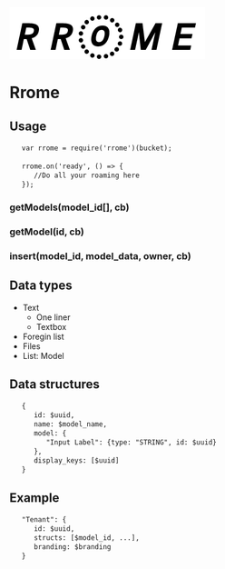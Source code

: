 ![Rrome Logo](/logo.png)
# Rrome


## Usage

```
   var rrome = require('rrome')(bucket);

   rrome.on('ready', () => {
      //Do all your roaming here 
   });
```

### getModels(model_id[], cb)

### getModel(id, cb)

### insert(model_id, model_data, owner, cb)


## Data types

- Text
   -  One liner
   -  Textbox
- Foregin list
- Files
- List: Model

## Data structures

```
   {
      id: $uuid,
      name: $model_name,
      model: {
         "Input Label": {type: "STRING", id: $uuid}
      },
      display_keys: [$uuid]
   }
```

## Example

```
   "Tenant": {
      id: $uuid,
      structs: [$model_id, ...],
      branding: $branding
   }

```
